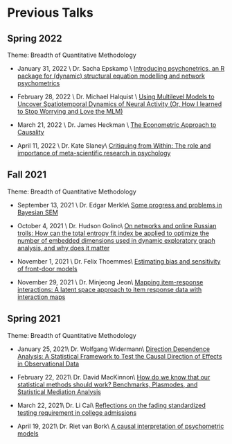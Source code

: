# Previous Talks


## Spring 2022
Theme: Breadth of Quantitative Methodology

- January 31, 2022 \\
Dr. Sacha Epskamp \\
[Introducing psychonetrics, an R package for (dynamic) structural equation modelling and network psychometrics](/pages/epskamo.html)

- February 28, 2022 \\
Dr. Michael Halquist \\
[Using Multilevel Models to Uncover Spatiotemporal Dynamics of Neural Activity (Or, How I learned to Stop Worrying and Love the MLM)](/pages/halquist.html)

- March 21, 2022 \\
Dr. James Heckman \\
[The Econometric Approach to Causality](/pages/heckman.html)

- April 11, 2022 \\
Dr. Kate Slaney\\
[Critiquing from Within: The role and importance of meta-scientific research in psychology](/pages/slaney.html)

## Fall 2021
Theme: Breadth of Quantitative Methodology

- September 13, 2021 \\
Dr. Edgar Merkle\\
[Some progress and problems in Bayesian SEM](/pages/Merkle.html)

- October 4, 2021 \\
Dr. Hudson Golino\\
[On networks and online Russian trolls: How can the total entropy fit index be applied to optimize the number of embedded dimensions used in dynamic exploratory graph analysis, and why does it matter](/pages/Golino.html)

- November 1, 2021 \\
Dr. Felix Thoemmes\\
[Estimating bias and sensitivity of front-door models](/pages/Thoemmes.html)

- November 29, 2021 \\
Dr. Minjeong Jeon\\
[Mapping item-response interactions: A latent space approach to item response data with interaction maps](/pages/Jeon.html)

 

 

## Spring 2021
Theme: Breadth of Quantitative Methodology

- January 25, 2021\\
Dr. Wolfgang Widermann\\
[Direction Dependence Analysis: A Statistical Framework to Test the Causal Direction of Effects in Observational Data](/pages/Widermann.html)

- February 22, 2021\\
Dr. David MacKinnon\\
[How do we know that our statistical methods should work? Benchmarks, Plasmodes, and Statistical Mediation Analysis](/pages/MacKinnon.html)

- March 22, 2021\\
Dr. Li Cai\\
[Reflections on the fading standardized testing requirement in college admissions](/pages/Cai.html)

- April 19, 2021\\
Dr. Riet van Bork\\
[A causal interpretation of psychometric models](/pages/Bork.html)
